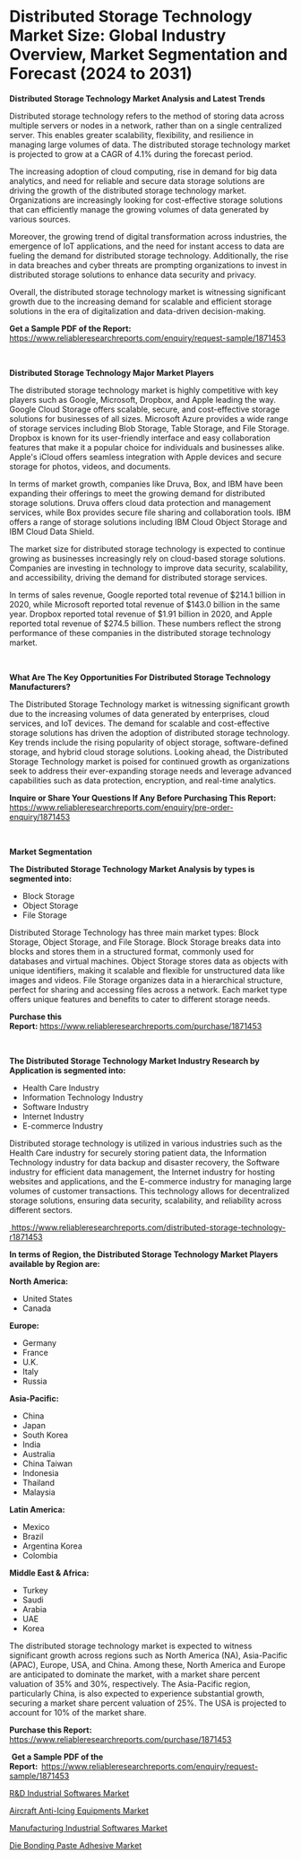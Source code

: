 <p><h1>Distributed Storage Technology Market Size: Global Industry Overview, Market Segmentation and Forecast (2024 to 2031)</h1></p><p><strong>Distributed Storage Technology Market Analysis and Latest Trends</strong></p>
<p><p>Distributed storage technology refers to the method of storing data across multiple servers or nodes in a network, rather than on a single centralized server. This enables greater scalability, flexibility, and resilience in managing large volumes of data. The distributed storage technology market is projected to grow at a CAGR of 4.1% during the forecast period.</p><p>The increasing adoption of cloud computing, rise in demand for big data analytics, and need for reliable and secure data storage solutions are driving the growth of the distributed storage technology market. Organizations are increasingly looking for cost-effective storage solutions that can efficiently manage the growing volumes of data generated by various sources.</p><p>Moreover, the growing trend of digital transformation across industries, the emergence of IoT applications, and the need for instant access to data are fueling the demand for distributed storage technology. Additionally, the rise in data breaches and cyber threats are prompting organizations to invest in distributed storage solutions to enhance data security and privacy.</p><p>Overall, the distributed storage technology market is witnessing significant growth due to the increasing demand for scalable and efficient storage solutions in the era of digitalization and data-driven decision-making.</p></p>
<p><strong>Get a Sample PDF of the Report:&nbsp;</strong> <a href="https://www.reliableresearchreports.com/enquiry/request-sample/1871453">https://www.reliableresearchreports.com/enquiry/request-sample/1871453</a></p>
<p>&nbsp;</p>
<p><strong>Distributed Storage Technology Major Market Players</strong></p>
<p><p>The distributed storage technology market is highly competitive with key players such as Google, Microsoft, Dropbox, and Apple leading the way. Google Cloud Storage offers scalable, secure, and cost-effective storage solutions for businesses of all sizes. Microsoft Azure provides a wide range of storage services including Blob Storage, Table Storage, and File Storage. Dropbox is known for its user-friendly interface and easy collaboration features that make it a popular choice for individuals and businesses alike. Apple's iCloud offers seamless integration with Apple devices and secure storage for photos, videos, and documents.</p><p>In terms of market growth, companies like Druva, Box, and IBM have been expanding their offerings to meet the growing demand for distributed storage solutions. Druva offers cloud data protection and management services, while Box provides secure file sharing and collaboration tools. IBM offers a range of storage solutions including IBM Cloud Object Storage and IBM Cloud Data Shield.</p><p>The market size for distributed storage technology is expected to continue growing as businesses increasingly rely on cloud-based storage solutions. Companies are investing in technology to improve data security, scalability, and accessibility, driving the demand for distributed storage services.</p><p>In terms of sales revenue, Google reported total revenue of $214.1 billion in 2020, while Microsoft reported total revenue of $143.0 billion in the same year. Dropbox reported total revenue of $1.91 billion in 2020, and Apple reported total revenue of $274.5 billion. These numbers reflect the strong performance of these companies in the distributed storage technology market.</p></p>
<p>&nbsp;</p>
<p><strong>What Are The Key Opportunities For Distributed Storage Technology Manufacturers?</strong></p>
<p><p>The Distributed Storage Technology market is witnessing significant growth due to the increasing volumes of data generated by enterprises, cloud services, and IoT devices. The demand for scalable and cost-effective storage solutions has driven the adoption of distributed storage technology. Key trends include the rising popularity of object storage, software-defined storage, and hybrid cloud storage solutions. Looking ahead, the Distributed Storage Technology market is poised for continued growth as organizations seek to address their ever-expanding storage needs and leverage advanced capabilities such as data protection, encryption, and real-time analytics.</p></p>
<p><strong>Inquire or Share Your Questions If Any Before Purchasing This Report:</strong> <a href="https://www.reliableresearchreports.com/enquiry/pre-order-enquiry/1871453">https://www.reliableresearchreports.com/enquiry/pre-order-enquiry/1871453</a></p>
<p>&nbsp;</p>
<p><strong>Market Segmentation</strong></p>
<p><strong>The Distributed Storage Technology Market Analysis by types is segmented into:</strong></p>
<p><ul><li>Block Storage</li><li>Object Storage</li><li>File Storage</li></ul></p>
<p><p>Distributed Storage Technology has three main market types: Block Storage, Object Storage, and File Storage. Block Storage breaks data into blocks and stores them in a structured format, commonly used for databases and virtual machines. Object Storage stores data as objects with unique identifiers, making it scalable and flexible for unstructured data like images and videos. File Storage organizes data in a hierarchical structure, perfect for sharing and accessing files across a network. Each market type offers unique features and benefits to cater to different storage needs.</p></p>
<p><strong>Purchase this Report:&nbsp;</strong><a href="https://www.reliableresearchreports.com/purchase/1871453">https://www.reliableresearchreports.com/purchase/1871453</a></p>
<p>&nbsp;</p>
<p><strong>The Distributed Storage Technology Market Industry Research by Application is segmented into:</strong></p>
<p><ul><li>Health Care Industry</li><li>Information Technology Industry</li><li>Software Industry</li><li>Internet Industry</li><li>E-commerce Industry</li></ul></p>
<p><p>Distributed storage technology is utilized in various industries such as the Health Care industry for securely storing patient data, the Information Technology industry for data backup and disaster recovery, the Software industry for efficient data management, the Internet industry for hosting websites and applications, and the E-commerce industry for managing large volumes of customer transactions. This technology allows for decentralized storage solutions, ensuring data security, scalability, and reliability across different sectors.</p></p>
<p><a href="https://www.reliableresearchreports.com/distributed-storage-technology-r1871453">&nbsp;https://www.reliableresearchreports.com/distributed-storage-technology-r1871453</a></p>
<p><strong>In terms of Region, the Distributed Storage Technology Market Players available by Region are:</strong></p>
<p>
    <p> <strong> North America: </strong>
        <ul>
            <li>United States</li>
            <li>Canada</li>
        </ul>
        </p> 
    <p> <strong> Europe: </strong>
        <ul>
            <li>Germany</li>
            <li>France</li>
            <li>U.K.</li>
            <li>Italy</li>
            <li>Russia</li>
        </ul>
        </p> 
    <p> <strong> Asia-Pacific: </strong>
        <ul>
            <li>China</li>
            <li>Japan</li>
            <li>South Korea</li>
            <li>India</li>
            <li>Australia</li>
            <li>China Taiwan</li>
            <li>Indonesia</li>
            <li>Thailand</li>
            <li>Malaysia</li>
        </ul>
        </p> 
    <p> <strong> Latin America: </strong>
        <ul>
            <li>Mexico</li>
            <li>Brazil</li>
            <li>Argentina Korea</li>
            <li>Colombia</li>
        </ul>
        </p> 
    <p> <strong> Middle East & Africa: </strong>
        <ul>
            <li>Turkey</li>
            <li>Saudi</li>
            <li>Arabia</li>
            <li>UAE</li>
            <li>Korea</li>
        </ul>
    </p>
    </p>
<p><p>The distributed storage technology market is expected to witness significant growth across regions such as North America (NA), Asia-Pacific (APAC), Europe, USA, and China. Among these, North America and Europe are anticipated to dominate the market, with a market share percent valuation of 35% and 30%, respectively. The Asia-Pacific region, particularly China, is also expected to experience substantial growth, securing a market share percent valuation of 25%. The USA is projected to account for 10% of the market share.</p></p>
<p><strong>Purchase this Report: </strong><a href="https://www.reliableresearchreports.com/purchase/1871453">https://www.reliableresearchreports.com/purchase/1871453</a></p>
<p>&nbsp;<strong>Get a Sample PDF of the Report:&nbsp;&nbsp;</strong><a href="https://www.reliableresearchreports.com/enquiry/request-sample/1871453">https://www.reliableresearchreports.com/enquiry/request-sample/1871453</a></p>
<p><strong></strong></p>
<p><p><a href="https://github.com/peachesmcdowel1/Market-Research-Report-List-2/blob/main/rd-industrial-softwares-market.md">R&D Industrial Softwares Market</a></p><p><a href="https://www.linkedin.com/pulse/aircraft-anti-icing-equipments-market-research-report-unlocks-7atef">Aircraft Anti-Icing Equipments Market</a></p><p><a href="https://github.com/edytherolanlouisejk1miz0wig/Market-Research-Report-List-2/blob/main/manufacturing-industrial-softwares-market.md">Manufacturing Industrial Softwares Market</a></p><p><a href="https://www.linkedin.com/pulse/die-bonding-paste-adhesive-market-size-examines-its-scope-primary-i9wxf">Die Bonding Paste Adhesive Market</a></p></p>